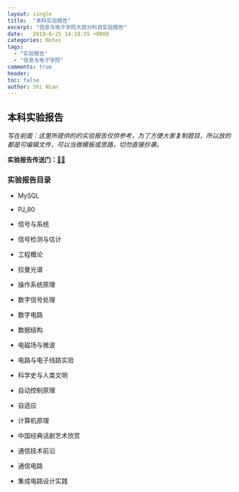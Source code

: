 ```yaml
---
layout: single
title:  "本科实验报告"
excerpt: "信息与电子学院大部分科目实验报告"
date:   2019-6-25 14:18:55 +0000
categories: Notes
tags: 
  - "实验报告"
  - "信息与电子学院"
comments: true
header:
toc: false
author: Shi Nian
---
```


## 本科实验报告

*写在前面：这里所提供的的实验报告仅供参考，为了方便大家复制题目，所以放的都是可编辑文件，可以当做模板或思路，切勿直接抄袭。*

**实验报告传送门：**[:raising_hand_woman:](https://github.com/shinianzhihou/BITlife/tree/master/%E5%AE%9E%E9%AA%8C%E6%8A%A5%E5%91%8A)

### 实验报告目录

- MySQL

- PJ_80

- 信号与系统

- 信号检测与估计

- 工程概论

- 拉曼光谱

- 操作系统原理

- 数字信号处理

- 数字电路

- 数据结构

- 电磁场与微波

- 电路与电子线路实验

- 科学史与人类文明

- 自动控制原理

- 自适应

- 计算机原理

- 中国经典话剧艺术欣赏

- 通信技术前沿

- 通信电路

- 集成电路设计实践
